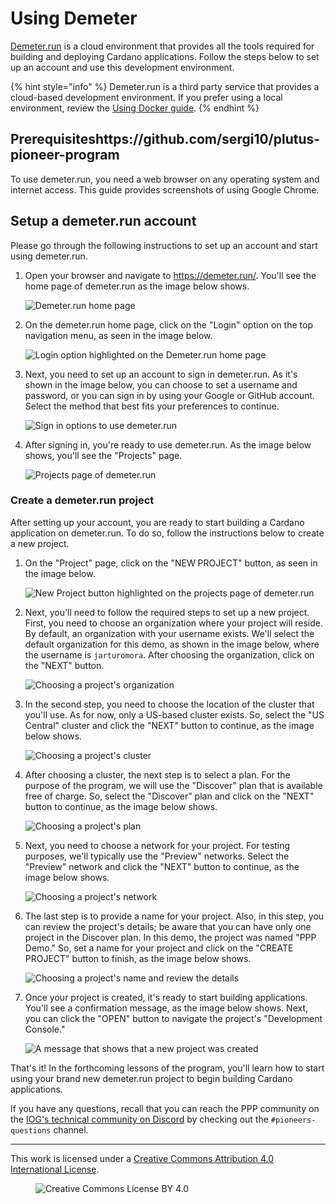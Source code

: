 # Using Demeter

[Demeter.run](https://demeter.run/) is a cloud environment that provides all the tools required for building and deploying Cardano applications. Follow the steps below to set up an account and use this development environment.

{% hint style="info" %}
Demeter.run is a third party service that provides a cloud-based development environment. If you prefer using a local environment, review the [Using Docker guide](docker.md). 
{% endhint %}

## Prerequisiteshttps://github.com/sergi10/plutus-pioneer-program

To use demeter.run, you need a web browser on any operating system and internet access. This guide provides screenshots of using Google Chrome.

## Setup a demeter.run account

Please go through the following instructions to set up an account and start using demeter.run.

1. Open your browser and navigate to <https://demeter.run/>. You'll see the home page of demeter.run as the image below shows.

    ![Demeter.run home page](images/demeter-guide-01.png)

2. On the demeter.run home page, click on the "Login" option on the top navigation menu, as seen in the image below.

    ![Login option highlighted on the Demeter.run home page](images/demeter-guide-02.png)

3. Next, you need to set up an account to sign in demeter.run. As it's shown in the image below, you can choose to set a username and password, or you can sign in by using your Google or GitHub account. Select the method that best fits your preferences to continue.

    ![Sign in options to use demeter.run](images/demeter-guide-03.png)

4. After signing in, you're ready to use demeter.run. As the image below shows, you'll see the "Projects" page.

    ![Projects page of demeter.run](images/demeter-guide-04.png)

### Create a demeter.run project

After setting up your account, you are ready to start building a Cardano application on demeter.run. To do so, follow the instructions below to create a new project.

1. On the "Project" page, click on the "NEW PROJECT" button, as seen in the image below.

    ![New Project button highlighted on the projects page of demeter.run](images/demeter-guide-05.png)

2. Next, you'll need to follow the required steps to set up a new project. First, you need to choose an organization where your project will reside. By default, an organization with your username exists. We'll select the default organization for this demo, as shown in the image below, where the username is `jarturomora`. After choosing the organization, click on the "NEXT" button.

    ![Choosing a project's organization](images/demeter-guide-06.png)

3. In the second step, you need to choose the location of the cluster that you'll use. As for now, only a US-based cluster exists. So, select the "US Central" cluster and click the "NEXT" button to continue, as the image below shows.

    ![Choosing a project's cluster](images/demeter-guide-07.png)

4. After choosing a cluster, the next step is to select a plan. For the purpose of the program, we will use the "Discover" plan that is available free of charge. So, select the "Discover" plan and click on the "NEXT" button to continue, as the image below shows.

    ![Choosing a project's plan](images/demeter-guide-08.png)

5. Next, you need to choose a network for your project. For testing purposes, we'll typically use the "Preview" networks. Select the "Preview" network and click the "NEXT" button to continue, as the image below shows.

    ![Choosing a project's network](images/demeter-guide-09.png)


6. The last step is to provide a name for your project. Also, in this step, you can review the project's details; be aware that you can have only one project in the Discover plan. In this demo, the project was named "PPP Demo." So, set a name for your project and click on the "CREATE PROJECT" button to finish, as the image below shows.

    ![Choosing a project's name and review the details](images/demeter-guide-10.png)

7. Once your project is created, it's ready to start building applications. You'll see a confirmation message, as the image below shows. Next, you can click the "OPEN" button to navigate the project's "Development Console."

    ![A message that shows that a new project was created](images/demeter-guide-11.png)

That's it! In the forthcoming lessons of the program, you'll learn how to start using your brand new demeter.run project to begin building Cardano applications.

If you have any questions, recall that you can reach the PPP community on the [IOG's technical community on Discord](https://discord.gg/inputoutput) by checking out the `#pioneers-questions` channel.

---

This work is licensed under a [Creative Commons Attribution 4.0 International License](http://creativecommons.org/licenses/by/4.0/).

<figure><img src="https://i.creativecommons.org/l/by/4.0/88x31.png" alt="Creative Commons License BY 4.0"></figure>